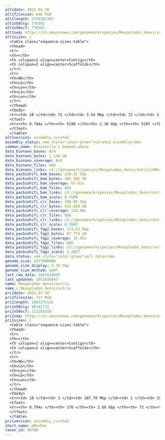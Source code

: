 ```yaml
---
alt1date: 2022-03-30
alt1filesize: 646 MiB
alt1length: 2376281363
alt1n50ctg: 776382
alt1n50scf: 776382
alt1seq: https://s3.amazonaws.com/genomeark/species/Mesoplodon_densirostris/mMesDen1/assembly_curated/mMesDen1.alt.cur.20220330.fasta.gz
alt1sizes: |
  <table class="sequence-sizes-table">
  <thead>
  <tr>
  <th></th>
  <th colspan=2 align=center>Contigs</th>
  <th colspan=2 align=center>Scaffolds</th>
  </tr>
  <tr>
  <th>NG</th>
  <th>LG</th>
  <th>Len</th>
  <th>LG</th>
  <th>Len</th>
  </tr>
  </thead>
  <tbody>
  <tr><td> 10 </td><td> 72 </td><td> 3.54 Mbp </td><td> 72 </td><td> 3.54 Mbp </td></tr>  <tr><td> 20 </td><td> 192 </td><td> 2.35 Mbp </td><td> 192 </td><td> 2.35 Mbp </td></tr>  <tr><td> 30 </td><td> 362 </td><td> 1.67 Mbp </td><td> 362 </td><td> 1.67 Mbp </td></tr>  <tr><td> 40 </td><td> 604 </td><td> 1.17 Mbp </td><td> 604 </td><td> 1.17 Mbp </td></tr>  <tr style="background-color:#cccccc;"><td> 50 </td><td> 958 </td><td> 0.78 Mbp </td><td> 958 </td><td> 0.78 Mbp </td></tr>  <tr><td> 60 </td><td> 1562 </td><td> 392.24 Kbp </td><td> 1562 </td><td> 392.24 Kbp </td></tr>  <tr><td> 70 </td><td> 4652 </td><td> 29.31 Kbp </td><td> 4651 </td><td> 29.35 Kbp </td></tr>  <tr><td> 80 </td><td> 0 </td><td>  </td><td> 0 </td><td>  </td></tr>  <tr><td> 90 </td><td> 0 </td><td>  </td><td> 0 </td><td>  </td></tr>  <tr><td> 100 </td><td> 0 </td><td>  </td><td> 0 </td><td>  </td></tr>  </tbody>
  <tfoot>
  <tr><th> 0.704x </th><th> 5198 </th><th> 2.38 Gbp </th><th> 5197 </th><th> 2.38 Gbp </th></tr>
  </tfoot>
  </table>
alt1version: assembly_curated
assembly_status: <em style="color:green">curated assembly</em>
common_name: Blainville's beaked whale
data_bionano_bases: N/A
data_bionano_bytes: 1.116 GB
data_bionano_coverage: N/A
data_bionano_files: 666
data_bionano_links: s3://genomeark/species/Mesoplodon_densirostris/mMesDen1/genomic_data/bionano/<br>
data_pacbiohifi_bam_bases: 228.32 Gbp
data_pacbiohifi_bam_bytes: 385.982 GB
data_pacbiohifi_bam_coverage: 67.61x
data_pacbiohifi_bam_files: 666
data_pacbiohifi_bam_links: s3://genomeark/species/Mesoplodon_densirostris/mMesDen1/genomic_data/pacbio_hifi/<br>
data_pacbiohifi_bam_scale: 0.5509
data_pacbiohifi_clr_bases: 398.80 Gbp
data_pacbiohifi_clr_bytes: 932.029 GB
data_pacbiohifi_clr_coverage: 118.09x
data_pacbiohifi_clr_files: 666
data_pacbiohifi_clr_links: s3://genomeark/species/Mesoplodon_densirostris/mMesDen1/genomic_data/pacbio_hifi/<br>
data_pacbiohifi_clr_scale: 0.3985
data_pacbiohifi_fqgz_bases: 113.63 Gbp
data_pacbiohifi_fqgz_bytes: 87.774 GB
data_pacbiohifi_fqgz_coverage: 33.65x
data_pacbiohifi_fqgz_files: 666
data_pacbiohifi_fqgz_links: s3://genomeark/species/Mesoplodon_densirostris/mMesDen1/genomic_data/pacbio_hifi/<br>
data_pacbiohifi_fqgz_scale: 1.2057
data_status: <em style="color:green">all data</em>
genome_size: 3377000000
genome_size_display: 3.38 Gbp
genome_size_method: GoAT
last_raw_data: 1651616843
last_updated: 1651616843
name: Mesoplodon densirostris
name_: Mesoplodon_densirostris
pri1date: 2022-03-30
pri1filesize: 727 MiB
pri1length: 2683375131
pri1n50ctg: 40142772
pri1n50scf: 111292810
pri1seq: https://s3.amazonaws.com/genomeark/species/Mesoplodon_densirostris/mMesDen1/assembly_curated/mMesDen1.pri.cur.20220330.fasta.gz
pri1sizes: |
  <table class="sequence-sizes-table">
  <thead>
  <tr>
  <th></th>
  <th colspan=2 align=center>Contigs</th>
  <th colspan=2 align=center>Scaffolds</th>
  </tr>
  <tr>
  <th>NG</th>
  <th>LG</th>
  <th>Len</th>
  <th>LG</th>
  <th>Len</th>
  </tr>
  </thead>
  <tbody>
  <tr><td> 10 </td><td> 2 </td><td> 107.70 Mbp </td><td> 1 </td><td> 193.42 Mbp </td></tr>  <tr><td> 20 </td><td> 6 </td><td> 75.75 Mbp </td><td> 3 </td><td> 184.91 Mbp </td></tr>  <tr><td> 30 </td><td> 11 </td><td> 61.30 Mbp </td><td> 5 </td><td> 142.13 Mbp </td></tr>  <tr><td> 40 </td><td> 17 </td><td> 48.25 Mbp </td><td> 7 </td><td> 125.81 Mbp </td></tr>  <tr style="background-color:#cccccc;"><td> 50 </td><td> 25 </td><td style="background-color:#88ff88;"> 40.14 Mbp </td><td> 10 </td><td style="background-color:#88ff88;"> 111.29 Mbp </td></tr>  <tr><td> 60 </td><td> 34 </td><td> 31.41 Mbp </td><td> 14 </td><td> 91.99 Mbp </td></tr>  <tr><td> 70 </td><td> 49 </td><td> 13.31 Mbp </td><td> 17 </td><td> 78.60 Mbp </td></tr>  <tr><td> 80 </td><td> 0 </td><td>  </td><td> 0 </td><td>  </td></tr>  <tr><td> 90 </td><td> 0 </td><td>  </td><td> 0 </td><td>  </td></tr>  <tr><td> 100 </td><td> 0 </td><td>  </td><td> 0 </td><td>  </td></tr>  </tbody>
  <tfoot>
  <tr><th> 0.794x </th><th> 170 </th><th> 2.68 Gbp </th><th> 73 </th><th> 2.68 Gbp </th></tr>
  </tfoot>
  </table>
pri1version: assembly_curated
short_name: mMesDen
taxon_id: 48708
---
```

